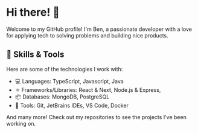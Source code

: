 # Hi there! 👋

Welcome to my GitHub profile! I'm Ben, a passionate developer with a love for applying tech to solving problems and building nice products. 

## 🔧 Skills & Tools

Here are some of the technologies I work with:

- 💻 Languages: TypeScript, Javascript, Java
- ⚛️ Frameworks/Libraries: React & Next, Node.js & Express, 
- 📦 Databases: MongoDB, PostgreSQL
- 🚀 Tools: Git, JetBrains IDEs, VS Code, Docker

And many more! Check out my repositories to see the projects I've been working on.
